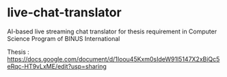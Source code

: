 # live-chat-translator
AI-based live streaming chat translator for thesis requirement in Computer Science Program of BINUS International

Thesis : https://docs.google.com/document/d/1Ioou45Kxm0sIdeW91l5147X2xBiQc5eRqc-HT9vLxME/edit?usp=sharing
